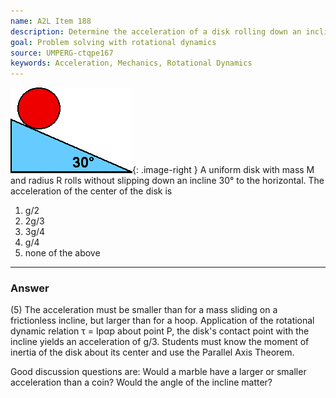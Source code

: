 ```yaml
---
name: A2L Item 188
description: Determine the acceleration of a disk rolling down an incline.
goal: Problem solving with rotational dynamics
source: UMPERG-ctqpe167
keywords: Acceleration, Mechanics, Rotational Dynamics
---
```


![Item188_fig1.gif](../images/Item188_fig1.gif){: .image-right } A
uniform disk with mass M and radius R rolls without slipping down an
incline 30&deg; to the horizontal.  The acceleration of the center of
the disk is

1. g/2
2. 2g/3
3. 3g/4
4. g/4
5. none of the above




<hr/>

### Answer 

(5) The acceleration must be smaller than for a mass sliding on a
frictionless incline, but larger than for a hoop. Application of the
rotational dynamic relation τ = Ipαp about point P, the disk's contact
point with the incline yields an acceleration of g/3. Students must know
the moment of inertia of the disk about its center and use the Parallel
Axis Theorem.

Good discussion questions are: Would a marble have a larger or smaller
acceleration than a coin? Would the angle of the incline matter?
